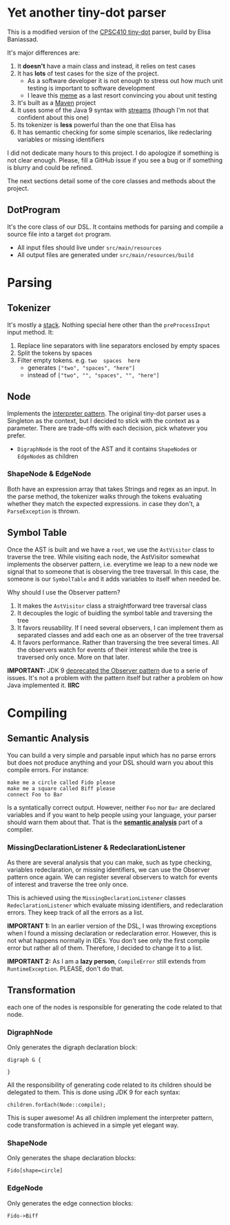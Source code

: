 # Yet another tiny-dot parser

This is a modified version of the [CPSC410 tiny-dot](https://drive.google.com/file/d/1Wfo7MH5IN9i_F7D4A66YSnnks7Rx8GqJ/view) parser, build by Elisa Baniassad.

It's major differences are:

1. It **doesn't** have a main class and instead, it relies on test cases
1. It has **lots** of test cases for the size of the project. 
    * As a software developer it is not enough to stress out how much unit testing is important to software development    
    * I leave this [meme](https://miro.medium.com/max/642/0*2x368zcCx_aSL57K.) as a last resort convincing you about unit testing
1. It's built as a [Maven](https://maven.apache.org/) project
1. It uses some of the Java 9 syntax with [streams](https://www.baeldung.com/java-9-stream-api) (though I'm not that confident about this one)
1. Its tokenizer is **less** powerful than the one that Elisa has
1. It has semantic checking for some simple scenarios, like redeclaring variables or missing identifiers

I did not dedicate many hours to this project. I do apologize if something is not clear enough. Please, fill a GitHub issue if you see a bug or if something is blurry and could be refined.

The next sections detail some of the core classes and methods about the project.

## DotProgram

It's the core class of our DSL. It contains methods for parsing and compile a source file into a target `dot` program. 

* All input files should live under `src/main/resources`
* All output files are generated under `src/main/resources/build`

# Parsing

## Tokenizer

It's mostly a [stack](https://www.geeksforgeeks.org/stack-data-structure/). Nothing special here other than the `preProcessInput` input method. It:

1. Replace line separators with line separators enclosed by empty spaces
1. Split the tokens by spaces
1. Filter empty tokens. e.g. `two  spaces  here`
    * generates  `["two", "spaces", "here"]` 
    * instead of `["two", "", "spaces", "", "here"]`


## Node

Implements the [interpreter pattern](https://www.geeksforgeeks.org/interpreter-design-pattern/). The original tiny-dot parser uses a Singleton as the context, but I decided to stick with the context as a parameter. There are trade-offs with each decision, pick whatever you prefer.

* `DigraphNode` is the root of the AST and it contains `ShapeNode`s or `EdgeNode`s as children

### ShapeNode & EdgeNode

Both have an expression array that takes Strings and regex as an input. In the parse method, the tokenizer walks through the tokens evaluating whether they match the expected expressions. in case they don't, a `ParseException` is thrown.


## Symbol Table

Once the AST is built and we have a `root`, we use the `AstVisitor` class to traverse the tree. While visiting each node, the AstVisitor somewhat implements the observer pattern, i.e. everytime we leap to a new node we signal that to someone that is observing the tree traversal. In this case, the someone is our `SymbolTable` and it adds variables to itself when needed be.

Why should I use the Observer pattern? 

1. It makes the `AstVisitor` class a straightforward tree traversal class
1. It decouples the logic of buidling the symbol table and traversing the tree
1. It favors reusability. If I need several observers, I can implement them as separated classes and add each one as an observer of the tree traversal
1. It favors performance. Rather than traversing the tree several times. All the observers watch for events of their interest while the tree is traversed only once. More on that later.


**IMPORTANT:** JDK 9 [deprecated the Observer pattern](https://bugs.openjdk.java.net/browse/JDK-8154801) due to a serie of issues. It's not a problem with the pattern itself but rather a problem on how Java implemented it. **IIRC**


# Compiling

## Semantic Analysis

You can build a very simple and parsable input which has no parse errors but does not produce anything and your DSL should warn you about this compile errors. For instance:

```
make me a circle called Fido please
make me a square called Biff please
connect Foo to Bar
```

Is a syntatically correct output. However, neither `Foo` nor `Bar` are declared variables and if you want to help people using your language, your parser should warn them about that. That is the [**semantic analysis**](https://en.wikipedia.org/wiki/Semantic_analysis_(compilers)) part of a compiler. 

### MissingDeclarationListener & RedeclarationListener

As there are several analysis that you can make, such as type checking, variables redeclaration, or missing identifiers, we can use the Observer pattern once again. We can register several observers to watch for events of interest and traverse the tree only once.

This is achieved using the `MissingDeclarationListener` classes `RedeclarationListener` which evaluate missing identifiers, and redeclaration errors. They keep track of all the errors as a list. 

**IMPORTANT 1:** In an earlier version of the DSL, I was throwing exceptions when I found a missing declaration or redeclaration error. However, this is not what happens normally in IDEs. You don't see only the first compile error but rather all of them. Therefore, I decided to change it to a list.

**IMPORTANT 2:** As I am a **lazy person**, `CompileError` still extends from `RuntimeException`. PLEASE, don't do that.

## Transformation

each one of the nodes is responsible for generating the code related to that node.

### DigraphNode

Only generates the digraph declaration block:

```
digraph G {

}
```

All the responsibility of generating code related to its children should be delegated to them. This is done using JDK 9 for each syntax:

```
children.forEach(Node::compile);
```

This is super awesome! As all children implement the interpreter pattern, code transformation is achieved in a simple yet elegant way.


### ShapeNode

Only generates the shape declaration blocks:

```
Fido[shape=circle]
```


### EdgeNode

Only generates the edge connection blocks:

```
Fido->Biff
```